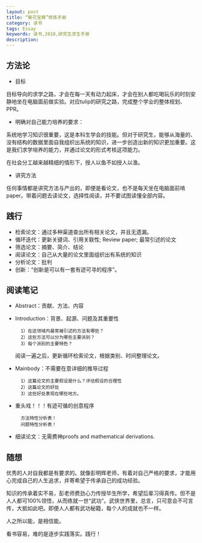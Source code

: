 ```yaml
--- 
layout: post
title: “葵花宝典”修炼手册
category: 读书
tags: Essay
keywords: 读书,2018,研究生求生手册
description: 
--- 
```


## 方法论

- 目标

目标导向的求学之路，才会在每一天有动力起床，才会在别人都吃喝玩乐的时刻安静地坐在电脑面前做实验。对应tulip的研究之路，完成整个学业的整体规划、PPR。

- 明确对自己能力培养的要求：

系统地学习知识很重要，这是本科生学会的技能。但对于研究生，能够从海量的、没有结构的数据里面自我组织出系统的知识，进一步创造出新的知识更加重要。这是我们求学培养的能力，并通过论文的形式考核这项能力。
  
在社会分工越来越精细的情形下，授人以鱼不如授人以渔。

- 讲究方法

任何事情都是讲究方法与产出的，即便是看论文，也不是每天坐在电脑面前啃paper。带着问题去读论文，选择性阅读，并不要试图读懂全部内容。 

## 践行

- 检索论文：通过多种渠道查出所有相关论文，并且无遗漏。  
- 循环迭代：更新关键词、引用关联性; Review paper; 最常引述的论文  
- 筛选论文：摘要、简介、结论
- 阅读论文：自己从大量的论文里面组织出有系统的知识
- 分析论文：批判  
- 创新：“创新是可以有一套有迹可寻的程序”。  

## 阅读笔记

- Abstract：贡献、方法、内容

- Introduction：背景、起源、问题及其重要性  

		1）在这领域内最常被引述的方法有哪些？
		2）这些方法可以分为哪些主要派别？
		3）每个派别的主要特色？
		
	阅读一遍之后，更新循环检索论文，根据类别、时间整理论文。

- Mainbody：不需要在意详细的推导过程

		1）这篇论文的主要假设是什么？评估假设的合理性
		2）这篇论文的好处
		3）这些好处表现在哪些地方。
- 重头戏！！！有迹可循的创意程序 
		
		方法特性分析表！ 
		问题特性分析表！  
 	
- 细读论文：无需费神proofs and mathematical derivations.

## 随想

优秀的人对自我都是有要求的。就像彭明辉老师，有着对自己严格的要求，才能用心完成自己的人生追求，并寄希望于传承自己的成功经验。

知识的传承着实不易，彭老师费劲心力传授毕生所学，希望后辈习得真传。但不是人人都可100%领悟，从而练就一世“武功”。武侠世界里，总言，只可意会不可言传，大抵如此吧。即便人人都有武功秘籍，每个人的成就也不一样。

人之所以能，是相信能。

看书容易，难的是逐步实践落实。践行！